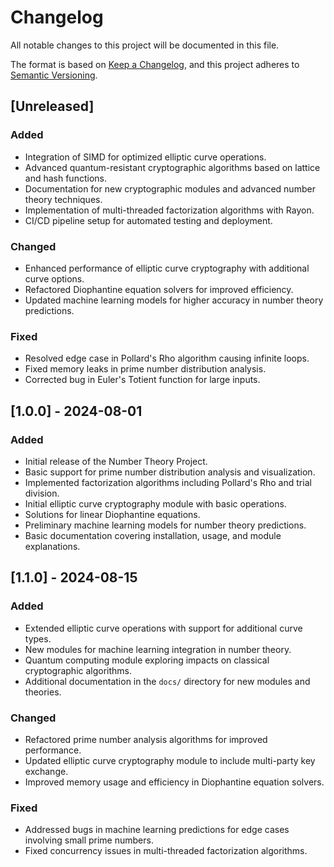# Changelog

All notable changes to this project will be documented in this file.

The format is based on [Keep a Changelog](https://keepachangelog.com/en/1.0.0/), and this project adheres to [Semantic Versioning](https://semver.org/spec/v2.0.0.html).

## [Unreleased]

### Added
- Integration of SIMD for optimized elliptic curve operations.
- Advanced quantum-resistant cryptographic algorithms based on lattice and hash functions.
- Documentation for new cryptographic modules and advanced number theory techniques.
- Implementation of multi-threaded factorization algorithms with Rayon.
- CI/CD pipeline setup for automated testing and deployment.

### Changed
- Enhanced performance of elliptic curve cryptography with additional curve options.
- Refactored Diophantine equation solvers for improved efficiency.
- Updated machine learning models for higher accuracy in number theory predictions.

### Fixed
- Resolved edge case in Pollard's Rho algorithm causing infinite loops.
- Fixed memory leaks in prime number distribution analysis.
- Corrected bug in Euler's Totient function for large inputs.

## [1.0.0] - 2024-08-01

### Added
- Initial release of the Number Theory Project.
- Basic support for prime number distribution analysis and visualization.
- Implemented factorization algorithms including Pollard's Rho and trial division.
- Initial elliptic curve cryptography module with basic operations.
- Solutions for linear Diophantine equations.
- Preliminary machine learning models for number theory predictions.
- Basic documentation covering installation, usage, and module explanations.

## [1.1.0] - 2024-08-15

### Added
- Extended elliptic curve operations with support for additional curve types.
- New modules for machine learning integration in number theory.
- Quantum computing module exploring impacts on classical cryptographic algorithms.
- Additional documentation in the `docs/` directory for new modules and theories.

### Changed
- Refactored prime number analysis algorithms for improved performance.
- Updated elliptic curve cryptography module to include multi-party key exchange.
- Improved memory usage and efficiency in Diophantine equation solvers.

### Fixed
- Addressed bugs in machine learning predictions for edge cases involving small prime numbers.
- Fixed concurrency issues in multi-threaded factorization algorithms.